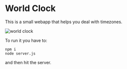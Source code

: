 # World Clock

This is a small webapp that helps you deal with timezones.

![world clock](worldclock.jpg)

To run it you have to:

```
npm i
node server.js
```

and then hit the server.

